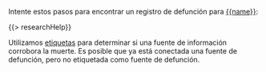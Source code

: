 Intente estos pasos para encontrar un registro de defunción para [{{name}}](https://familysearch.org/tree/#view=ancestor&person={{pid}}):

{{> researchHelp}}

Utilizamos [etiquetas](https://familysearch.org/ask/salesforce/viewArticle?urlname=Adding-Changing-and-Removing-Tags-from-Sources&lang=en)
para determinar si una fuente de información corrobora la muerte. Es posible que ya está conectada una fuente de defunción, pero no etiquetada como fuente de defunción.